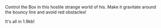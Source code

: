 Control the Box in this hostile strange world of his. Make it gravitate around the bouncy line and avoid red obstacles!

It's all in 1.9kb!